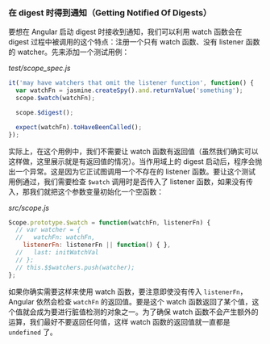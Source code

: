 ### 在 digest 时得到通知（Getting Notified Of Digests）

要想在 Angular 启动 digest 时接收到通知，我们可以利用 watch 函数会在 digest 过程中被调用的这个特点：注册一个只有 watch 函数、没有 listener 函数的 watcher。先来添加一个测试用例：

_test/scope_spec.js_

```js
it('may have watchers that omit the listener function', function() {
  var watchFn = jasmine.createSpy().and.returnValue('something');
  scope.$watch(watchFn);

  scope.$digest();

  expect(watchFn).toHaveBeenCalled();
});
```

实际上，在这个用例中，我们不需要让 watch 函数有返回值（虽然我们确实可以这样做，这里展示就是有返回值的情况）。当作用域上的 digest 启动后，程序会抛出一个异常。这是因为它正试图调用一个不存在的 listener 函数。要让这个测试用例通过，我们需要检查 `$watch` 调用时是否传入了 listener 函数，如果没有传入，那我们就把这个参数变量初始化一个空函数：

_src/scope.js_

```js
Scope.prototype.$watch = function(watchFn, listenerFn) {
  // var watcher = {
  //   watchFn: watchFn,
    listenerFn: listenerFn || function() { },
  //   last: initWatchVal
  // };
  // this.$$watchers.push(watcher);
};
```

如果你确实需要这样来使用 watch 函数，要注意即使没有传入 `listenerFn`，Angular 依然会检查 `watchFn` 的返回值。要是这个 watch 函数返回了某个值，这个值就会成为要进行脏值检测的对象之一。为了确保 watch 函数不会产生额外的运算，我们最好不要返回任何值，这样 watch 函数的返回值就一直都是 `undefined` 了。